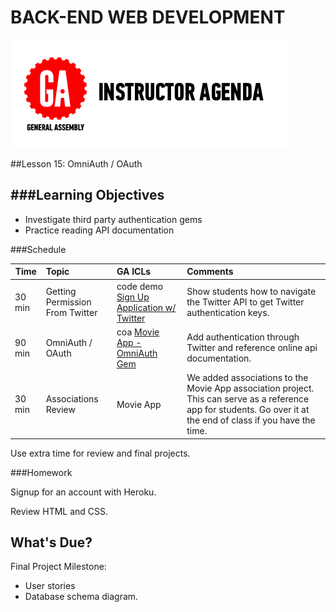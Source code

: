 BACK-END WEB DEVELOPMENT
============================

![GeneralAssemb.ly](../assets/ICL_icons/instr_agenda.png)


##Lesson 15: OmniAuth / OAuth

	
###Learning Objectives
--------

*	Investigate third party authentication gems
*	Practice reading API documentation


###Schedule


| Time        | Topic| GA ICLs| Comments |
| ------------- |:-------------|:-------------------|:-------------------|
| 30 min | Getting Permission From Twitter | code demo [Sign Up Application w/ Twitter](instr_code_demo_notes.md)  | Show students how to navigate the Twitter API to get Twitter authentication keys.| 
| 90 min | OmniAuth / OAuth | coa [Movie App - OmniAuth Gem](instr_code_demo_notes.md) | Add authentication through Twitter and reference online api documentation. | 
| 30 min | Associations Review | Movie App | We added associations to the Movie App association project. This can serve as a reference app for students. Go over it at the end of class if you have the time. | 

Use extra time for review and final projects.

###Homework

Signup for an account with Heroku.

Review HTML and CSS.

What's Due? 
-----------
Final Project Milestone: 

*	User stories
*	Database schema diagram.